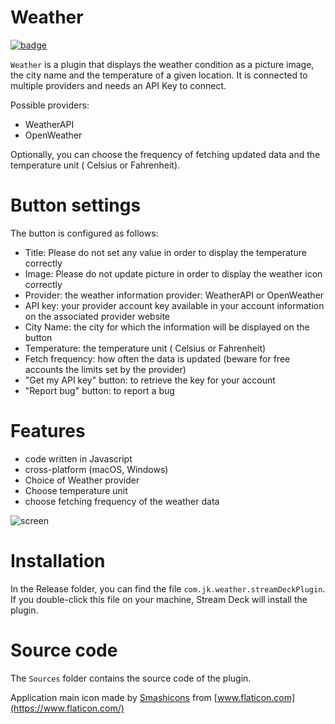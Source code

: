 
# Weather

[![badge](https://img.shields.io/endpoint?url=https://gist.githubusercontent.com/JaouherK/a489177df4f24946281bdc1b21524b13/raw/2a1aa8de67ca47bf45667a18bd2cdd8bc6ea0e30/weatherMetaData.json)](https://github.com/JaouherK/streamDeck-weatherPlugin/releases/tag/v2.1.0)

`Weather` is a plugin that displays the weather condition as a picture image, the city name and the temperature of a given location. It is connected to multiple providers and needs an API Key to connect.

Possible providers:

- WeatherAPI
- OpenWeather

Optionally, you can choose the frequency of fetching updated data and the temperature unit ( Celsius or Fahrenheit).

# Button settings

The button is configured as follows:

- Title: Please do not set any value in order to display the temperature correctly
- Image: Please do not update picture in order to display the weather icon correctly
- Provider: the weather information provider: WeatherAPI or OpenWeather
- API key: your provider account key available in your account information on the associated provider website
- City Name: the city for which the information will be displayed on the button
- Temperature: the temperature unit ( Celsius or Fahrenheit)
- Fetch frequency: how often the data is updated (beware for free accounts the limits set by the provider)
- "Get my API key" button: to retrieve the key for your account
- "Report bug" button: to report a bug

# Features

- code written in Javascript
- cross-platform (macOS, Windows)
- Choice of Weather provider
- Choose temperature unit
- choose fetching frequency of the weather data

![screen](screenshot.png)

# Installation

In the Release folder, you can find the file `com.jk.weather.streamDeckPlugin`. If you double-click this file on your machine, Stream Deck will install the plugin.

# Source code

The `Sources` folder contains the source code of the plugin.

Application main icon made by [Smashicons](https://www.flaticon.com/authors/smashicons) from [www.flaticon.com](https://www.flaticon.com/)

